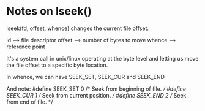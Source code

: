 # Notes on lseek()

lseek(fd, offset, whence) changes the current file offset.

ld      --> file descriptor
offset  --> number of bytes to move
whence  --> reference point

It's a system call in unix/linux operating at the byte level and letting us move the file offset to a specific byte location.

In whence, we can have SEEK_SET, SEEK_CUR and SEEK_END

And note:
#define SEEK_SET	0	/* Seek from beginning of file.  */
#define SEEK_CUR	1	/* Seek from current position.  */
#define SEEK_END	2	/* Seek from end of file.  */
